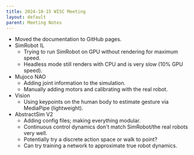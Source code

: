 ```yaml
---
title: 2024-10-15 WISC Meeting
layout: default
parent: Meeting Notes
---
```


- Moved the documentation to GitHub pages.
- SimRobot IL
  - Trying to run SimRobot on GPU without rendering for maximum speed.
  - Headless mode still renders with CPU and is very slow (10% GPU speed).
- Mujoco NAO
  - Adding joint information to the simulation.
  - Manually adding motors and calibrating with the real robot.
- Vision
  - Using keypoints on the human body to estimate gesture via MediaPipe (lightweight).
- AbstractSim V2
  - Adding config files; making everything modular.
  - Continuous control dynamics don't match SimRobot/the real robots very well.
  - Potentially try a discrete action space or walk to point?
  - Can try training a network to approximate true robot dynamics.
